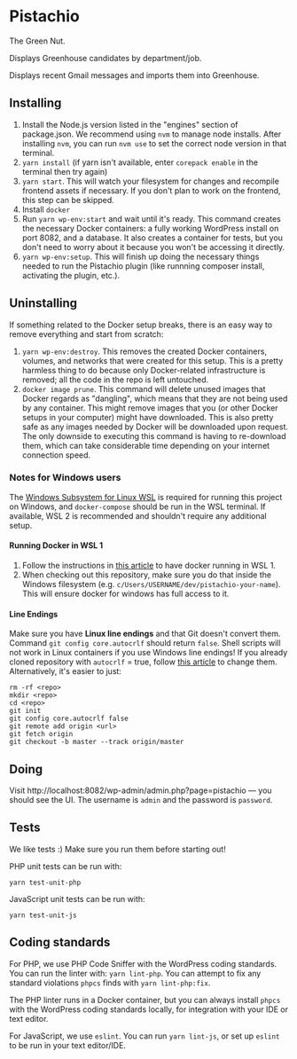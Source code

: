 <!-- @format -->

# Pistachio

The Green Nut.

Displays Greenhouse candidates by department/job.

Displays recent Gmail messages and imports them into Greenhouse.

## Installing

1. Install the Node.js version listed in the "engines" section of package.json. We recommend using `nvm` to manage node installs. After installing `nvm`, you can run `nvm use` to set the correct node version in that terminal.
2. `yarn install` (if yarn isn't available, enter `corepack enable` in the terminal then try again)
3. `yarn start`. This will watch your filesystem for changes and recompile frontend assets if necessary. If you don't plan to work on the frontend, this step can be skipped.
4. Install `docker`
5. Run `yarn wp-env:start` and wait until it's ready. This command creates the necessary Docker containers: a fully working WordPress install on port 8082, and a database. It also creates a container for tests, but you don't need to worry about it because you won't be accessing it directly.
6. `yarn wp-env:setup`. This will finish up doing the necessary things needed to run the Pistachio plugin (like runnning composer install, activating the plugin, etc.).

## Uninstalling

If something related to the Docker setup breaks, there is an easy way to remove everything and start from scratch:

1. `yarn wp-env:destroy`. This removes the created Docker containers, volumes, and networks that were created for this setup. This is a pretty harmless thing to do because only Docker-related infrastructure is removed; all the code in the repo is left untouched.
2. `docker image prune`. This command will delete unused images that Docker regards as "dangling", which means that they are not being used by any container. This might remove images that you (or other Docker setups in your computer) might have downloaded. This is also pretty safe as any images needed by Docker will be downloaded upon request. The only downside to executing this command is having to re-download them, which can take considerable time depending on your internet connection speed.

### Notes for Windows users

The [Windows Subsystem for Linux WSL](https://docs.microsoft.com/en-us/windows/wsl/install-win10) is required for running this project on Windows, and `docker-compose` should be run in the WSL terminal.
If available, WSL 2 is recommended and shouldn't require any additional setup.

#### Running Docker in WSL 1
1. Follow the instructions in [this article](https://nickjanetakis.com/blog/setting-up-docker-for-windows-and-wsl-to-work-flawlessly) to have docker running in WSL 1.
2. When checking out this repository, make sure you do that inside the Windows filesystem (e.g. `c/Users/USERNAME/dev/pistachio-your-name`). This will ensure docker for windows has full access to it.

#### Line Endings
Make sure you have **Linux line endings** and that Git doesn't convert them. Command `git config core.autocrlf` should return `false`. Shell scripts will not work in Linux containers if you use Windows line endings!
If you already cloned repository with `autocrlf` = true, follow [this article](https://help.github.com/en/articles/dealing-with-line-endings#refreshing-a-repository-after-changing-line-endings) to change them.
Alternatively, it's easier to just:

```
rm -rf <repo>
mkdir <repo>
cd <repo>
git init
git config core.autocrlf false
git remote add origin <url>
git fetch origin
git checkout -b master --track origin/master
```

## Doing

Visit http://localhost:8082/wp-admin/admin.php?page=pistachio — you should see the UI. The username is `admin` and the password is `password`.

## Tests

We like tests :) Make sure you run them before starting out!

PHP unit tests can be run with:

`yarn test-unit-php`

JavaScript unit tests can be run with:

`yarn test-unit-js`

## Coding standards

For PHP, we use PHP Code Sniffer with the WordPress coding standards. You can run the linter
with: `yarn lint-php`. You can attempt to fix any standard violations `phpcs` finds with
`yarn lint-php:fix`.

The PHP linter runs in a Docker container, but you can always install `phpcs` with the WordPress
coding standards locally, for integration with your IDE or text editor.

For JavaScript, we use `eslint`. You can run `yarn lint-js`, or set up `eslint` to be run in your
text editor/IDE.
